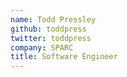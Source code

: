 ```yaml
---
name: Todd Pressley
github: toddpress
twitter: toddpress
company: SPARC
title: Software Engineer
---
```

